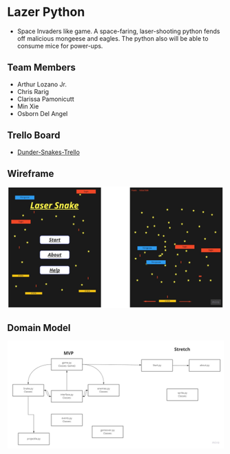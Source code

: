 # Lazer Python
* Space Invaders like game. A space-faring, laser-shooting python fends off malicious mongeese and eagles. The python also will be able to consume mice for power-ups.

## Team Members
* Arthur Lozano Jr.
* Chris Rarig
* Clarissa Pamonicutt
* Min Xie
* Osborn Del Angel

## Trello Board

* [Dunder-Snakes-Trello](https://trello.com/b/RAxuiEEU/dunder-snakes)

## Wireframe

![Wireframe](lazer_python.jpg)

## Domain Model

![Domain_Model](domain_model.jpg)
